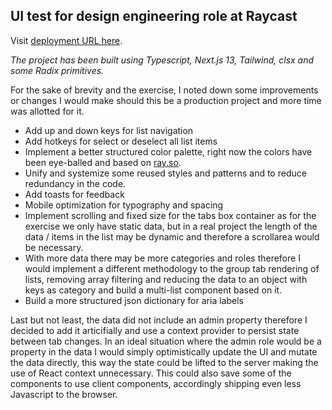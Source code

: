 ##  UI test for design engineering role at Raycast

Visit [deployment URL here](https://raytabs.vercel.app/).

*The project has been built using Typescript, Next.js 13, Tailwind, clsx and some Radix primitives.*

For the sake of brevity and the exercise, I noted down some improvements or changes I would make should this be a production project and more time was allotted for it. 

- Add up and down keys for list navigation
- Add hotkeys for select or deselect all list items
- Implement a better structured color palette, right now the colors have been eye-balled and based on [ray.so](ray.so).
- Unify and systemize some reused styles and patterns and to reduce redundancy in the code.
- Add toasts for feedback
- Mobile optimization for typography and spacing
- Implement scrolling and fixed size for the tabs box container as for the exercise we only have static data, but in a real project the length of the data / items in the list may be dynamic and therefore a scrollarea would be necessary.
- With more data there may be more categories and roles therefore I would implement a different methodology to the group tab rendering of lists, removing array filtering and reducing the data to an object with keys as category and build a multi-list component based on it.
- Build a more structured json dictionary for aria labels

Last but not least, the data did not include an admin property therefore I decided to add it articifially and use a context provider to persist state between tab changes. In an ideal situation where the admin role would be a property in the data I would simply optimistically update the UI and mutate the data directly, this way the state could be lifted to the server making the use of React context unnecessary. This could also save some of the components to use client components, accordingly shipping even less Javascript to the browser.